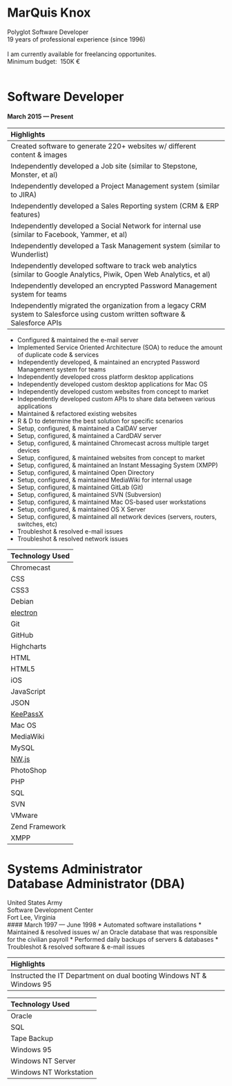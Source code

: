 # MarQuis Knox
Polyglot Software Developer<br>
19 years of professional experience (since 1996)
<br>
<br>
I am currently available for freelancing opportunites. 
<br>
Minimum budget:&nbsp;&nbsp;150K €
<br>
<br>
# Software Developer
#### March 2015 &mdash; Present
| Highlights      | 
| :------------ |
| Created software to generate 220+ websites w/ different content & images|
| Independently developed a Job site (similar to Stepstone, Monster, et al) |
| Independently developed a Project Management system (similar to JIRA) |
| Independently developed a Sales Reporting system (CRM & ERP features) |
| Independently developed a Social Network for internal use (similar to Facebook, Yammer, et al) |
| Independently developed a Task Management system (similar to Wunderlist) |
| Independently developed software to track web analytics (similar to Google Analytics, Piwik, Open Web Analytics, et al) |
| Independently developed an encrypted Password Management system for teams |
| Independently migrated the organization from a legacy CRM system to Salesforce using custom written software & Salesforce APIs |

* Configured & maintained the e-mail server
* Implemented Service Oriented Architecture (SOA) to reduce the amount of duplicate code & services
* Independently developed, & maintained an encrypted Password Management system for teams
* Independently developed cross platform desktop applications
* Independently developed custom desktop applications for Mac OS
* Independently developed custom websites from concept to market
* Independently developed custom APIs to share data between various applications
* Maintained & refactored existing websites
* R & D to determine the best solution for specific scenarios 
* Setup, configured, & maintained a CalDAV server
* Setup, configured, & maintained a CardDAV server
* Setup, configured, & maintained Chromecast across multiple target devices
* Setup, configured, & maintained websites from concept to market
* Setup, configured, & maintained an Instant Messaging System (XMPP)
* Setup, configured, & maintained Open Directory
* Setup, configured, & maintained MediaWiki for internal usage
* Setup, configured, & maintained GitLab (Git)
* Setup, configured, & maintained SVN (Subversion)
* Setup, configured, & maintained Mac OS-based user workstations
* Setup, configured, & maintained OS X Server
* Setup, configured, & maintained all network devices (servers, routers, switches, etc)
* Troubleshot & resolved e-mail issues
* Troubleshot & resolved network issues

| Technology Used | 
| :------------ |
| Chromecast |
| CSS |
| CSS3 |
| Debian |
| [electron](https://github.com/atom/electron)
| Git |
| GitHub |
| Highcharts |
| HTML |
| HTML5 |
| iOS |
| JavaScript |
| JSON |
| [KeePassX](https://github.com/keepassx/keepassx) |
| Mac OS |
| MediaWiki | 
| MySQL      |
| [NW.js](https://github.com/nwjs/nw.js)| 
| PhotoShop |
| PHP |
| SQL |
| SVN |
| VMware | 
| Zend Framework| 
|XMPP|

<h1>Systems Administrator<br>
Database Administrator (DBA)</h1>
United States Army
<br>
Software Development Center<br>
Fort Lee, Virginia<br>
#### March 1997 &mdash; June 1998
* Automated software installations
* Maintained & resolved issues w/ an Oracle database that was responsible for the civilian payroll
* Performed daily backups of servers & databases
* Troubleshot & resolved software & e-mail issues

| Highlights      | 
| :------------ |
| Instructed the IT Department on dual booting Windows NT & Windows 95|

| Technology Used | 
| :------------ |
| Oracle |
| SQL |
| Tape Backup |
| Windows 95 |
| Windows NT Server |
| Windows NT Workstation |

